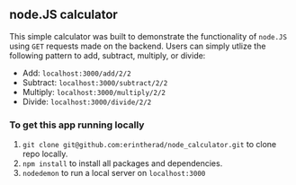 ## node.JS calculator

This simple calculator was built to demonstrate the functionality of `node.JS` using `GET` requests made on the backend. Users can simply utlize the following pattern to add, subtract, multiply, or divide:

* Add: `localhost:3000/add/2/2`
* Subtract: `localhost:3000/subtract/2/2`
* Multiply: `localhost:3000/multiply/2/2`
* Divide: `localhost:3000/divide/2/2`

### To get this app running locally

1. `git clone git@github.com:erintherad/node_calculator.git` to clone repo locally.
2. `npm install` to install all packages and dependencies.
3. `nodedemon` to run a local server on `localhost:3000`
